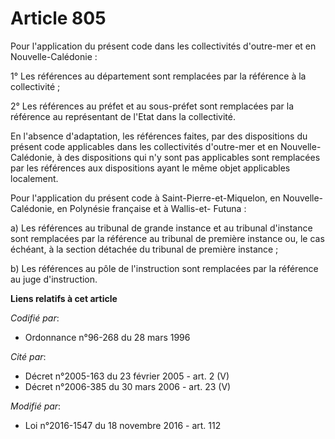 # Article 805

Pour l'application du présent code dans les collectivités d'outre-mer et en Nouvelle-Calédonie :

1° Les références au département sont remplacées par la référence à la collectivité ;

2° Les références au préfet et au sous-préfet sont remplacées par la référence au représentant de l'Etat dans la
collectivité.

En l'absence d'adaptation, les références faites, par des dispositions du présent code applicables dans les collectivités
d'outre-mer et en Nouvelle-Calédonie, à des dispositions qui n'y sont pas applicables sont remplacées par les références aux
dispositions ayant le même objet applicables localement.

Pour l'application du présent code à Saint-Pierre-et-Miquelon, en Nouvelle-Calédonie, en Polynésie française et à Wallis-et-
Futuna :

a) Les références au tribunal de grande instance et au tribunal d'instance sont remplacées par la référence au tribunal de
première instance ou, le cas échéant, à la section détachée du tribunal de première instance ;

b) Les références au pôle de l'instruction sont remplacées par la référence au juge d'instruction.

**Liens relatifs à cet article**

_Codifié par_:

  - Ordonnance n°96-268 du 28 mars 1996

_Cité par_:

  - Décret n°2005-163 du 23 février 2005 - art. 2 (V)
  - Décret n°2006-385 du 30 mars 2006 - art. 23 (V)

_Modifié par_:

  - Loi n°2016-1547 du 18 novembre 2016 - art. 112
